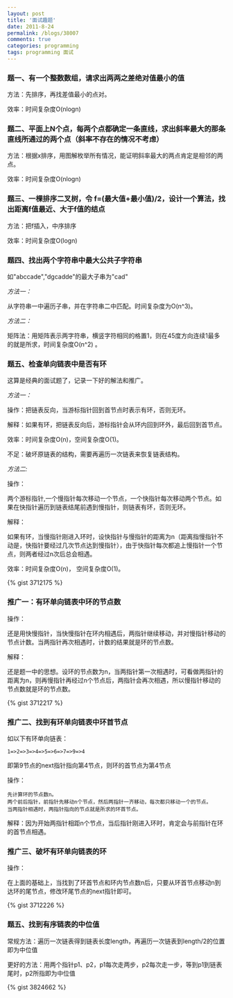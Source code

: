 ```yaml
---
layout: post
title: '面试趣题'
date: 2011-8-24
permalink: /blogs/38007
comments: true
categories: programming
tags: programming 面试
---
```


### 题一、有一个整数数组，请求出两两之差绝对值最小的值

方法：先排序，再找差值最小的点对。

效率：时间复杂度O(nlogn)

### 题二、平面上N个点，每两个点都确定一条直线，求出斜率最大的那条直线所通过的两个点（斜率不存在的情况不考虑）

方法：根据x排序，用图解枚举所有情况，能证明斜率最大的两点肯定是相邻的两点。

效率：时间复杂度O(nlogn)

### 题三、一棵排序二叉树，令 f=(最大值+最小值)/2，设计一个算法，找出距离f值最近、大于f值的结点

方法：把f插入，中序排序

效率：时间复杂度O(logn)

<!--more-->

### 题四、找出两个字符串中最大公共子字符串

如"abccade","dgcadde"的最大子串为"cad"

*方法一：*

从字符串一中遍历子串，并在字符串二中匹配。时间复杂度为O(n^3)。

*方法二：*

矩阵法：用矩阵表示两字符串，横竖字符相同的格置1，则在45度方向连续1最多的就是所求，时间复杂度O(n^2) 。

### 题五、检查单向链表中是否有环

这算是经典的面试题了，记录一下好的解法和推广。

*方法一：*

操作：把链表反向，当游标指针回到首节点时表示有环，否则无环。

解释：如果有环，把链表反向后，游标指针会从环内回到环外，最后回到首节点。

效率：时间复杂度O(n)，空间复杂度O(1)。

不足：破坏原链表的结构，需要再遍历一次链表来恢复链表结构。

*方法二:*

操作：

两个游标指针,一个慢指针每次移动一个节点，一个快指针每次移动两个节点。如果在快指针遍历到链表结尾前遇到慢指针，则链表有环，否则无环。

解释：

如果有环，当慢指针刚进入环时，设快指针与慢指针的距离为n（距离指慢指针不动是，快指针要经过几次节点达到慢指针），由于快指针每次都追上慢指针一个节点，则两者经过n次后总会相遇。

效率：时间复杂度O(n)， 空间复杂度O(1)。

{% gist 3712175 %}

### 推广一：有环单向链表中环的节点数

操作：

还是用快慢指针，当快慢指针在环内相遇后，两指针继续移动，并对慢指针移动的节点计数。当两指针再次相遇时，计数的结果就是环的节点数。


解释：

还是题一中的思想。设环的节点数为n，当两指针第一次相遇时，可看做两指针的距离为n，则再慢指针再经过n个节点后，两指针会再次相遇，所以慢指针移动的节点数就是环的节点数。

{% gist 3712217 %}

### 推广二、找到有环单向链表中环首节点

如以下有环单向链表：

    1=>2=>3=>4=>5=>6=>7=>9=>4

即第9节点的next指针指向第4节点，则环的首节点为第4节点

操作：
 
    先计算环的节点数n。
    两个前后指针，前指针先移动n个节点，然后两指针一齐移动，每次都只移动一个的节点。
    当两指针相遇时，两指针指向的节点就是所求的环首节点。

解释：因为开始两指针相距n个节点，当后指针刚进入环时，肯定会与前指针在环的首节点相遇。

### 推广三、破坏有环单向链表的环

操作：

在上面的基础上，当找到了环首节点和环内节点数n后，只要从环首节点移动n到达环的尾节点，修改环尾节点的next指针即可。

{% gist 3712226 %}

### 题五、找到有序链表的中位值

常规方法：遍历一次链表得到链表长度length，再遍历一次链表到length/2的位置即为中位值

更好的方法：用两个指针p1、p2，p1每次走两步，p2每次走一步，等到p1到链表尾时，p2所指即为中位值

{% gist 3824662 %}
